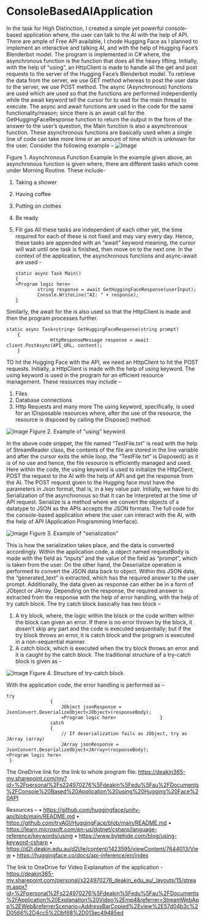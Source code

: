 # ConsoleBasedAIApplication
In the task for High Distinction, I created a simple yet powerful console-based application where, the user can talk to the AI with the help of API. There are ample of Free API available, I chode Hugging Face as I planned to implement an interactive and talking AI, and with the help of Hugging Face’s Blenderbot model. 
The program is implemented in C# where, the asynchronous function is the function that does all the heavy lifting. Initially, with the help of “using”, an HttpClient  is made to handle all the get and post requests to the server of the Hugging Face’s Blenderbot model. To retrieve the data from the server, we use GET method whereas to post the user data to the server, we use POST method. 
The async (Asynchronous) functions are used which are used so that the functions are performed independently while the await keyword tell the cursor for to wait for the main thread to execute. The async and await functions are used in the code for the same functionality/reason; since there is an await call for the GetHuggingFaceResponse function to return the output in the form of the answer to the user’s question, the Main function is also a asynchronous function. These asynchronous functions are basically used when a single line of code can take more time or an amount of time which is unknown for the user. 
	Consider the following example – 
 ![Image](https://github.com/user-attachments/assets/99c53cd5-ca60-48f3-8e8f-f00f5069e822)
 
Figure 1. Asynchronous Function Example
In the example given above, an asynchronous function is given where, there are different tasks which come under Morning Routine. These include-
1.	Taking a shower
2.	Having coffee
3.	Putting on clothes
4.	Be ready
5.	Fill gas
All these tasks are independent of each other yet, the time required for each of these is not fixed and may vary every day. Hence, these tasks are appended with an “await” keyword meaning, the cursor will wait until one task is finished, then move on to the next one. 
In the context of the application, the asynchronous functions and async-await are used - 

    	static async Task Main()
    	{
		<Program logic here>
            	string response = await GetHuggingFaceResponse(userInput);
            	Console.WriteLine("AI: " + response);
        }

Similarly, the await for the is also used so that the HttpClient is made and then the program processes further. 

	static async Task<string> GetHuggingFaceResponse(string prompt)
	    {
	                HttpResponseMessage response = await client.PostAsync(API_URL, content);
	    }
	
TO hit the Hugging Face with the API, we need an HttpClient to hit the POST requests. Initially, a HttpClient is made with the help of using keyword. The using keyword is used in the program for an efficient resource management. These resources may include – 
1.	Files
2.	Database connections
3.	Http Requests and many more
The using keyword, specifically, is used for an IDisposable resources where, after the use of the resource, the resource is disposed by calling the Dispose() method.

![Image](https://github.com/user-attachments/assets/4b50ff78-d90c-43c3-bb72-a817984cbd68) 
Figure 2. Example of "using" keyword

In the above code snippet, the file named “TestFile.txt” is read with the help of StreamReader class, the contents of the file are stored in the line variable and after the cursor exits the while loop, the “TestFile.txt” is Disposed() as it is of no use and hence, the file resource is efficiently managed and used.
Here within the code, the using keyword is used to initialize the HttpClient, POST the request to the AI with the help of API and get the response from the AI. 
The POST request given to the Hugging face must have the parameters in Json format, that is, in a key value pair. Initially, we have to do Serialization of the asynchronous so that it can be interpreted at the time of API request. Serialize is a method where we convert the objects of a datatype to JSON as the APIs accepts the JSON formats. The full code for the console-based application where the user can interact with the AI, with the help of API (Application Programming Interface). 

![Image](https://github.com/user-attachments/assets/98b292aa-c1f6-4ae9-a5de-55e58bffbbe7)
Figure 3. Example of "serialization”

This is how the serialization takes place, and the data is converted accordingly. Within the application code, a object named requestBody is made with the field as “inputs” and the value of the field as “prompt”, which is taken from the user.
On the other hand, the Deserialize operation is performed to convert the JSON data back to object. Within this JSON data, the “generated_text” is extracted, which has the required answer to the user prompt. 
Additionally, the data given as response can either be in a form of JObject or JArray. Depending on the response, the required answer is extracted from the response with the help of error handling, with the help of try catch block.
The try catch block basically has two block – 
1.	A try block, where, the logic within the block or the code written within the block can given an error. If there is no error thrown by the block, it dosen’t skip any part and the code is executed sequentially; but if the try block throws an error, it is catch block and the program is executed in a non-sequential manner.
2.	A catch block, which is executed when the try block throws an error and it is caught  by the catch block.
The traditional structure of a try-catch block is given as -

![Image](https://github.com/user-attachments/assets/35e2f6bb-e71e-40db-b9d1-d1f9fb3a0a49)
Figure 4. Structure of try-catch block

With the application code, the error handling is performed as – 

	try
	                {
	                    JObject jsonResponse = JsonConvert.DeserializeObject<JObject>(responseBody);
	                    <Program logic here>                }
	                catch
	                {
	                    // If deserialization fails as JObject, try as JArray (array)
	                    JArray jsonResponse = JsonConvert.DeserializeObject<JArray>(responseBody);
	<Program logic here>               
	 }

The OneDrive link for the link to whole program file: 
https://deakin365-my.sharepoint.com/my?id=%2Fpersonal%2Fs224970276%5Fdeakin%5Fedu%5Fau%2FDocuments%2FConsole%20Based%20Application%20using%20Hugging%20Face%20API

Resources – 
•	https://github.com/huggingface/unity-api/blob/main/README.md
•	https://github.com/tryAGI/HuggingFace/blob/main/README.md
•	https://learn.microsoft.com/en-us/dotnet/csharp/language-reference/keywords/using
•	https://www.bytehide.com/blog/using-keyword-csharp
•	https://d2l.deakin.edu.au/d2l/le/content/1423595/viewContent/7644013/View
•	https://huggingface.co/docs/api-inference/en/index


The link to OneDrive for Video Explanation of the application - 
https://deakin365-my.sharepoint.com/personal/s224970276_deakin_edu_au/_layouts/15/stream.aspx?id=%2Fpersonal%2Fs224970276%5Fdeakin%5Fedu%5Fau%2FDocuments%2FApplication%20Explanation%20Video%2Emp4&referrer=StreamWebApp%2EWeb&referrerScenario=AddressBarCopied%2Eview%2E57d04b3c%2D0566%2D4cc5%2Dbf68%2D013ec49485ed
 
